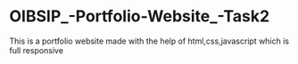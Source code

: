 # OIBSIP_-Portfolio-Website_-Task2
This is a portfolio website made with the help of html,css,javascript which is full responsive
